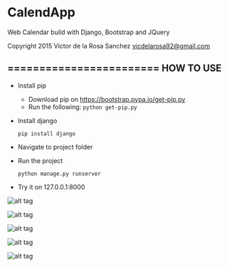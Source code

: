 # CalendApp
Web Calendar build with Django, Bootstrap and JQuery

Copyright 2015 Victor de la Rosa Sanchez
vicdelarosa92@gmail.com

========================
HOW TO USE
------------------------
 - Install pip
    - Download pip on https://bootstrap.pypa.io/get-pip.py
    - Run the following:
      `python get-pip.py`
 - Install django

    `pip install django`

 - Navigate to project folder

 - Run the project
 
    `python manage.py runserver`

 - Try it on 127.0.0.1:8000

![alt tag](http://s24.postimg.org/ii1ufv36d/Captura_de_pantalla_2015_04_01_a_las_15_24_10.png)

![alt tag](http://s24.postimg.org/g20120l3p/Captura_de_pantalla_2015_04_01_a_las_15_23_19.png)

![alt tag](http://s24.postimg.org/s1bj9bqol/Captura_de_pantalla_2015_04_01_a_las_15_24_21.png)

![alt tag](http://s24.postimg.org/6q9drbj6d/Captura_de_pantalla_2015_04_01_a_las_15_24_47.png)

![alt tag](http://s24.postimg.org/5gg5q0es5/Captura_de_pantalla_2015_04_01_a_las_15_24_59.png)
